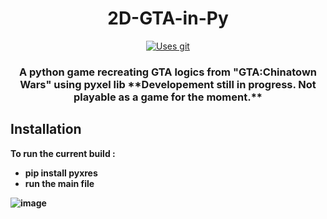 <h1 align="center">
  2D-GTA-in-Py
</h1>
<p align="center">
    <a href="https://github.com/pingouinn/2D-GTA-in-Py">
        <img src="https://img.shields.io/badge/Git-F05032?style=for-the-badge&logo=git&logoColor=white" alt="Uses git">
    </a>
</p>
<h3 align="center">
    <strong>A python game recreating GTA logics from "GTA:Chinatown Wars" using pyxel lib</strong>
    <strong>**Developement still in progress. Not playable as a game for the moment.**<strong>
</h3>

## Installation

To run the current build :

- pip install pyxres 
- run the main file

![image](https://user-images.githubusercontent.com/72406765/172855950-625e1d51-8fc4-4322-941b-81481fb698bd.png)

